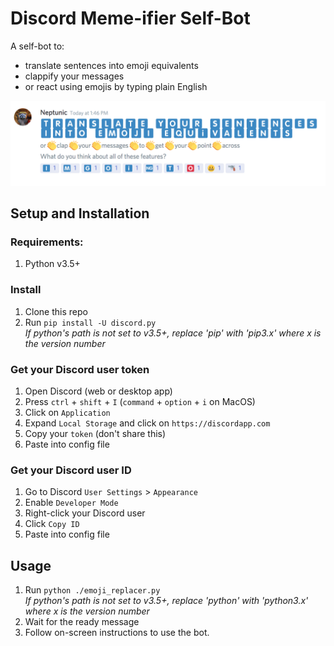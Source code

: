# Discord Meme-ifier Self-Bot

A self-bot to:

* translate sentences into emoji equivalents
* clappify your messages
* or react using emojis by typing plain English

![](imgs/Example.png)


## Setup and Installation
### Requirements:
1. Python v3.5+

### Install
1. Clone this repo
1. Run `pip install -U discord.py`  
	*If python's path is not set to v3.5+, replace 'pip' with 'pip3.x' where x is the version number*
    
### Get your Discord user token
1. Open Discord (web or desktop app)
1. Press `ctrl` + `shift` + `I` (`command` + `option` + `i` on MacOS)
1. Click on `Application`
1. Expand `Local Storage` and click on `https://discordapp.com`
1. Copy your `token` (don't share this)
1. Paste into config file
### Get your Discord user ID
1. Go to Discord `User Settings` > `Appearance`
1. Enable `Developer Mode`
1. Right-click your Discord user
1. Click `Copy ID`
1. Paste into config file

## Usage
1. Run `python ./emoji_replacer.py`  
	*If python's path is not set to v3.5+, replace 'python' with 'python3.x' where x is the version number*
1. Wait for the ready message
1. Follow on-screen instructions to use the bot.
